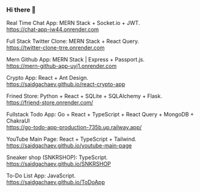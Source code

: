 ### Hi there 👋


Real Time Chat App: MERN Stack + Socket.io + JWT.                                           
https://chat-app-iw44.onrender.com

Full Stack Twitter Clone: MERN Stack + React Query.                                           
https://twitter-clone-trre.onrender.com  

Mern Github App: MERN Stack | Express + Passport.js.                                          
https://mern-github-app-uyj1.onrender.com

Crypto App: React + Ant Design.                                                  
https://saidgachaev.github.io/react-crypto-app

Frined Store: Python + React + SQLite + SQLAlchemy + Flask.                                                  
https://friend-store.onrender.com/

Fullstack Todo App: Go + React + TypeScript + React Query + MongoDB + ChakraUI                                                  
https://go-todo-app-production-735b.up.railway.app/

YouTube Main Page: React + TypeScript + Tailwind.                                  
https://saidgachaev.github.io/youtube-main-page

Sneaker shop (SNKRSHOP): TypeScript.                                                     
https://saidgachaev.github.io/SNKRSHOP

To-Do List App: JavaScript.                                            
https://saidgachaev.github.io/ToDoApp
